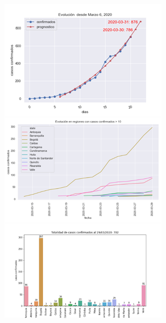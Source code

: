 ![aumento nacional](./evolucion.png)
![evolucion por departamentos](./evolucion_por_departamentos.png)
![casos por departamentos](./casos_por_departamentos.png)
